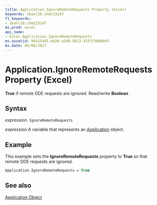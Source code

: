 ```yaml
---
title: Application.IgnoreRemoteRequests Property (Excel)
keywords: vbaxl10.chm133147
f1_keywords:
- vbaxl10.chm133147
ms.prod: excel
api_name:
- Excel.Application.IgnoreRemoteRequests
ms.assetid: 94515401-eb26-a2d8-5013-33f1f38b884f
ms.date: 06/08/2017
---
```



# Application.IgnoreRemoteRequests Property (Excel)

 **True** if remote DDE requests are ignored. Read/write **Boolean** .


## Syntax

 _expression_. `IgnoreRemoteRequests`

 _expression_ A variable that represents an [Application](Excel.Application-graph-property.md) object.


## Example

This example sets the  **IgnoreRemoteRequests** property to **True** so that remote DDE requests are ignored.


```vb
Application.IgnoreRemoteRequests = True
```


## See also


[Application Object](Excel.Application(object).md)

